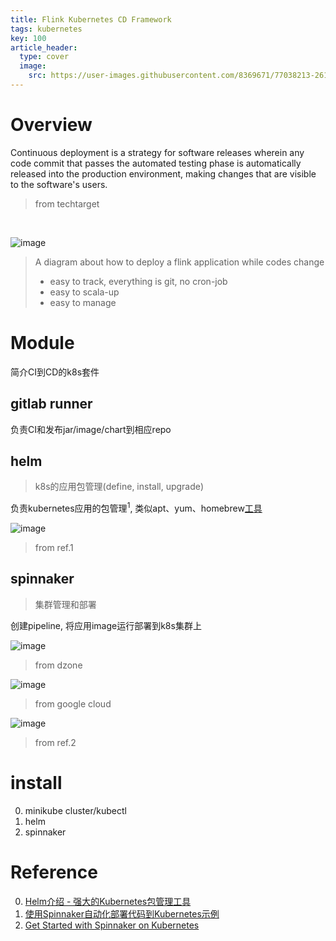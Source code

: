 ```yaml
---
title: Flink Kubernetes CD Framework
tags: kubernetes
key: 100
article_header:
  type: cover
  image:
    src: https://user-images.githubusercontent.com/8369671/77038213-2610f580-69ee-11ea-87bf-e247cfc6bf3a.png
---
```


# Overview
Continuous deployment is a strategy for software releases wherein any code commit that passes the automated testing phase is automatically released into the production environment, making changes that are visible to the software's users.
> from techtarget

<br>

![image](https://user-images.githubusercontent.com/8369671/83435240-71c03080-a46e-11ea-9c59-a88b545820d9.png)
> A diagram about how to deploy a flink application while codes change
> - easy to track, everything is git, no cron-job
> - easy to scala-up
> - easy to manage

# Module
简介CI到CD的k8s套件

## gitlab runner
负责CI和发布jar/image/chart到相应repo

## helm
> k8s的应用包管理(define, install, upgrade)

负责kubernetes应用的包管理<sup>1</sup>, 类似apt、yum、homebrew[工具](https://github.com/helm/charts/tree/master/stable/elasticsearch)

![image](https://user-images.githubusercontent.com/8369671/76966873-945ba680-6961-11ea-9060-8c49a3a30ae9.png)
> from ref.1

## spinnaker
> 集群管理和部署

创建pipeline, 将应用image运行部署到k8s集群上

![image](https://user-images.githubusercontent.com/8369671/76967554-95410800-6962-11ea-914f-6bff573f9e27.png)
> from dzone

![image](https://user-images.githubusercontent.com/8369671/76967679-b43f9a00-6962-11ea-87e5-c63c449fc200.png)
> from google cloud

![image](https://user-images.githubusercontent.com/8369671/76968071-45167580-6963-11ea-9a5d-eac1b71bd57f.png)
> from ref.2

# install
0. minikube cluster/kubectl
0. helm
0. spinnaker

# Reference
0. [Helm介绍 - 强大的Kubernetes包管理工具](https://zhaohuabing.com/2018/04/16/using-helm-to-deploy-to-kubernetes/)
0. [使用Spinnaker自动化部署代码到Kubernetes示例](https://blog.csdn.net/aixiaoyang168/article/details/79591566)
0. [Get Started with Spinnaker on Kubernetes](https://thenewstack.io/getting-started-spinnaker-kubernetes/)
